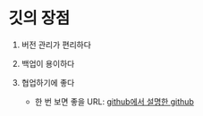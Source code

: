 # 깃의 장점

 1. 버전 관리가 편리하다

 2. 백업이 용이하다

 3. 협업하기에 좋다

    * 한 번 보면 좋을 URL: [github에서 설명한 github](https://youtu.be/w3jLJU7DT5E)